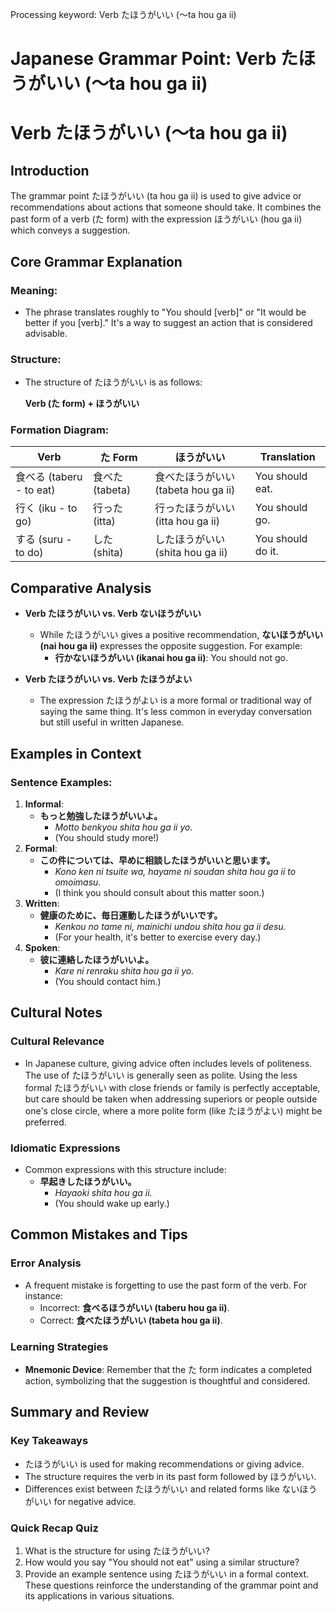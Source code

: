 Processing keyword: Verb たほうがいい (〜ta hou ga ii)
# Japanese Grammar Point: Verb たほうがいい (〜ta hou ga ii)
# Verb たほうがいい (〜ta hou ga ii)
## Introduction
The grammar point たほうがいい (ta hou ga ii) is used to give advice or recommendations about actions that someone should take. It combines the past form of a verb (た form) with the expression ほうがいい (hou ga ii) which conveys a suggestion.
## Core Grammar Explanation
### Meaning:
- The phrase translates roughly to "You should [verb]" or "It would be better if you [verb]." It's a way to suggest an action that is considered advisable.
### Structure:
- The structure of たほうがいい is as follows:
  
  **Verb (た form) + ほうがいい**
### Formation Diagram:
| Verb | た Form | ほうがいい | Translation |
|------|---------|------------|-------------|
| 食べる (taberu - to eat) | 食べた (tabeta) | 食べたほうがいい (tabeta hou ga ii) | You should eat. |
| 行く (iku - to go) | 行った (itta) | 行ったほうがいい (itta hou ga ii) | You should go. |
| する (suru - to do) | した (shita) | したほうがいい (shita hou ga ii) | You should do it. |
## Comparative Analysis
- **Verb たほうがいい vs. Verb ないほうがいい**
  - While たほうがいい gives a positive recommendation, **ないほうがいい (nai hou ga ii)** expresses the opposite suggestion. For example:
    - **行かないほうがいい (ikanai hou ga ii)**: You should not go.
  
- **Verb たほうがいい vs. Verb たほうがよい**
  - The expression たほうがよい is a more formal or traditional way of saying the same thing. It's less common in everyday conversation but still useful in written Japanese.
## Examples in Context
### Sentence Examples:
1. **Informal**:
   - **もっと勉強したほうがいいよ。**
     - *Motto benkyou shita hou ga ii yo.*
     - (You should study more!)
2. **Formal**:
   - **この件については、早めに相談したほうがいいと思います。**
     - *Kono ken ni tsuite wa, hayame ni soudan shita hou ga ii to omoimasu.*
     - (I think you should consult about this matter soon.)
3. **Written**:
   - **健康のために、毎日運動したほうがいいです。**
     - *Kenkou no tame ni, mainichi undou shita hou ga ii desu.*
     - (For your health, it's better to exercise every day.)
4. **Spoken**:
   - **彼に連絡したほうがいいよ。**
     - *Kare ni renraku shita hou ga ii yo.*
     - (You should contact him.)
## Cultural Notes
### Cultural Relevance
- In Japanese culture, giving advice often includes levels of politeness. The use of たほうがいい is generally seen as polite. Using the less formal たほうがいい with close friends or family is perfectly acceptable, but care should be taken when addressing superiors or people outside one's close circle, where a more polite form (like たほうがよい) might be preferred.
### Idiomatic Expressions
- Common expressions with this structure include:
  - **早起きしたほうがいい。** 
    - *Hayaoki shita hou ga ii.*
    - (You should wake up early.)
## Common Mistakes and Tips
### Error Analysis
- A frequent mistake is forgetting to use the past form of the verb. For instance:
  - Incorrect: **食べるほうがいい (taberu hou ga ii)**.
  - Correct: **食べたほうがいい (tabeta hou ga ii)**.
### Learning Strategies
- **Mnemonic Device**: Remember that the た form indicates a completed action, symbolizing that the suggestion is thoughtful and considered. 
## Summary and Review
### Key Takeaways
- たほうがいい is used for making recommendations or giving advice.
- The structure requires the verb in its past form followed by ほうがいい.
- Differences exist between たほうがいい and related forms like ないほうがいい for negative advice.
### Quick Recap Quiz
1. What is the structure for using たほうがいい?
2. How would you say "You should not eat" using a similar structure?
3. Provide an example sentence using たほうがいい in a formal context. 
These questions reinforce the understanding of the grammar point and its applications in various situations.
